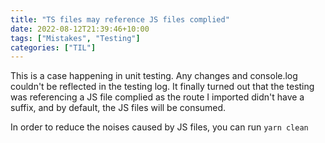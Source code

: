 ```yaml
---
title: "TS files may reference JS files complied"
date: 2022-08-12T21:39:46+10:00
tags: ["Mistakes", "Testing"]
categories: ["TIL"]
---
```


This is a case happening in unit testing. Any changes and console.log couldn't be reflected in the testing log. It finally turned out that the testing was referencing a JS file complied as the route I imported didn't have a suffix, and by default, the JS files will be consumed.

In order to reduce the noises caused by JS files, you can run `yarn clean`
